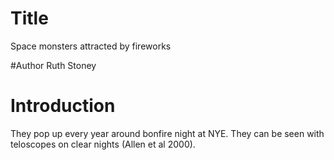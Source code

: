 # Title 
Space monsters attracted by fireworks

#Author
Ruth Stoney

# Introduction
They pop up every year around bonfire night at NYE. 
They can be seen with teloscopes on clear nights (Allen et al 2000).


